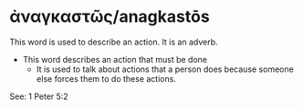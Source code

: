 # ἀναγκαστῶς/anagkastōs
This word is used to describe an action. It is an adverb.
* This word describes an action that must be done
    * It is used to talk about actions that a person does because someone else forces them to do these actions.

See: 1 Peter 5:2
